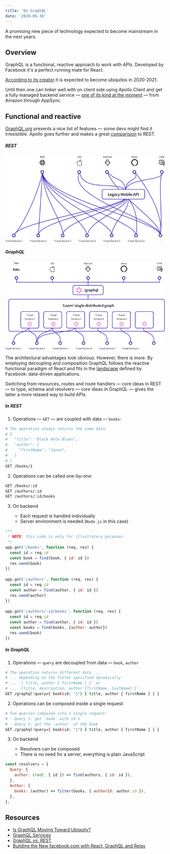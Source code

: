 ```yaml
---
title: 'On GraphQL'
date: '2019-09-30'
---
```


A promising new piece of technology expected to become mainstream in the next years.

<!--more-->

## Overview

GraphQL is a functional, reactive approach to work with APIs. Developed by Facebook it's a perfect running mate for React.

[According to its creator](https://nordicapis.com/is-graphql-moving-toward-ubiquity/) it is expected to become ubiquitos in 2020-2021.

Until then one can tinker well with on client side using Apollo Client and get a fully managed backend service &mdash; [one of its kind at the moment](https://graphql.org/code/#services) &mdash; from Amazon through AppSync.

## Functional and reactive

[GraphQL.org](https://graphql.org/) presents a nice list of features &mdash; some devs might find it irresistible. Apollo goes further and makes a great [comparision](https://blog.apollographql.com/graphql-vs-rest-5d425123e34b) to REST.

##### REST
![Before ...](graphql-1.png)

##### GraphQL
![After ...](graphql-2.png)

The architectural advantages look obvious. However, there is more. By employing decoupling and composition GraphQL follows the reactive functional paradigm of React and fits in the [landscape](https://developers.facebook.com/videos/2019/building-the-new-facebookcom-with-react-graphql-and-relay/) defined by Facebook: data-driven applications. 

Switching from resources, routes and route handlers &mdash; core ideas in REST &mdash; to type, schema and resolvers &mdash; core ideas in GraphQL &mdash; gives the latter a more relaxed way to build APIs.

##### In REST 

1. Operations &mdash; `GET` &mdash; are coupled with data &mdash; `books`:

``` bash
# The operation always returns the same data:
# {
#   "title": "Black Hole Blues",
#   "author": {
#     "firstName": "Janna",
#   }
# }
GET /books/1
```

2. Operations can be called one-by-one:

```bash
GET /books/:id
GET /authors/:id
GET /authors/:id/books
```

3. On backend

    - Each request is handled individually
	- Server environment is needed (`Node.js` in this case)

```js
/**
 * NOTE: this code is only for illustratory purposes
 */
app.get('/books', function (req, res) {
  const id = req.id
  const book = find(book, { id: id })
  res.send(book)
})

app.get('/authors', function (req, res) {
  const id = req.id
  const author = find(author, { id: id })
  res.send(author)
})

app.get('/authors/:id/books', function (req, res) {
  const id = req.id
  const author = find(author, { id: id })
  const books = find(books, {author: author})
  res.send(book)
})
```

##### In GraphQL

1. Operations &mdash; `query` are decoupled from data &mdash; `book`, `author`

```bash
# The operation returns different data ...
# ... depending on the fields specified dynamically
# ... `{ title, author { firstName } }` or
# ... `{title, description, author {firstName, lastName} }`
GET /graphql?query={ book(id: "1") { title, author { firstName } } }
```

2. Operations can be composed inside a single request:

```bash
# Two queries composed into a single request:
# - Query 1: get `book` with id 1
# - Query 2: get the `author` of the book
GET /graphql?query={ book(id: "1") { title, author { firstName } } }
```

3. On backend

    - Resolvers can be composed
    - There is no need for a server, everything is plain JavaScript

```js
const resolvers = {
  Query: {
    author: (root, { id }) => find(authors, { id: id }),
  },
  Author: {
    books: (author) => filter(books, { authorId: author.id }),
  },
};
```

## Resources

- [Is GraphQL Moving Toward Ubiquity?](https://nordicapis.com/is-graphql-moving-toward-ubiquity/)
- [GraphQL Services](https://graphql.org/code/#services)
- [GraphQL vs. REST](https://blog.apollographql.com/graphql-vs-rest-5d425123e34b)
- [Building the New facebook.com with React, GraphQL and Relay](https://developers.facebook.com/videos/2019/building-the-new-facebookcom-with-react-graphql-and-relay/)